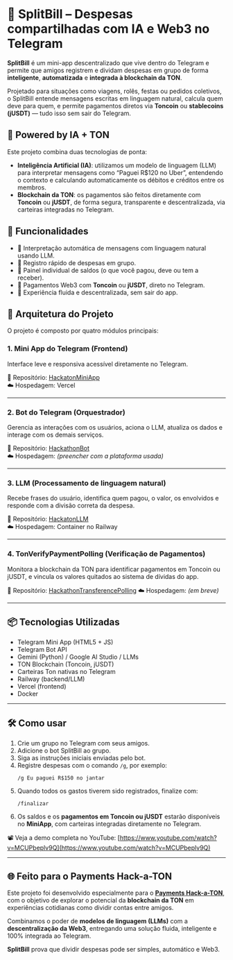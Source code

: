 # 💸 SplitBill – Despesas compartilhadas com IA e Web3 no Telegram

**SplitBill** é um mini-app descentralizado que vive dentro do Telegram e permite que amigos registrem e dividam despesas em grupo de forma **inteligente**, **automatizada** e **integrada à blockchain da TON**.

Projetado para situações como viagens, rolês, festas ou pedidos coletivos, o SplitBill entende mensagens escritas em linguagem natural, calcula quem deve para quem, e permite pagamentos diretos via **Toncoin** ou **stablecoins (jUSDT)** — tudo isso sem sair do Telegram.

## 🤖 Powered by IA + TON

Este projeto combina duas tecnologias de ponta:
- **Inteligência Artificial (IA)**: utilizamos um modelo de linguagem (LLM) para interpretar mensagens como “Paguei R$120 no Uber”, entendendo o contexto e calculando automaticamente os débitos e créditos entre os membros.
- **Blockchain da TON**: os pagamentos são feitos diretamente com **Toncoin** ou **jUSDT**, de forma segura, transparente e descentralizada, via carteiras integradas no Telegram.

## 🚀 Funcionalidades

- 🧠 Interpretação automática de mensagens com linguagem natural usando LLM.
- 📩 Registro rápido de despesas em grupo.
- 🧾 Painel individual de saldos (o que você pagou, deve ou tem a receber).
- 💸 Pagamentos Web3 com **Toncoin** ou **jUSDT**, direto no Telegram.
- 🔄 Experiência fluida e descentralizada, sem sair do app.

## 🧱 Arquitetura do Projeto

O projeto é composto por quatro módulos principais:

### 1. Mini App do Telegram (Frontend)
Interface leve e responsiva acessível diretamente no Telegram.

🔗 Repositório: [HackatonMiniApp](https://github.com/senderro/HackatonMiniApp)  
☁️ Hospedagem: Vercel

---

### 2. Bot do Telegram (Orquestrador)
Gerencia as interações com os usuários, aciona o LLM, atualiza os dados e interage com os demais serviços.

🔗 Repositório: [HackathonBot](https://github.com/senderro/HackathonBot)  
☁️ Hospedagem: _(preencher com a plataforma usada)_

---

### 3. LLM (Processamento de linguagem natural)
Recebe frases do usuário, identifica quem pagou, o valor, os envolvidos e responde com a divisão correta da despesa.

🔗 Repositório: [HackatonLLM](https://github.com/AbnerEffgen/HackatonLLM)  
☁️ Hospedagem: Container no Railway

---

### 4. TonVerifyPaymentPolling (Verificação de Pagamentos)
Monitora a blockchain da TON para identificar pagamentos em Toncoin ou jUSDT, e vincula os valores quitados ao sistema de dívidas do app.

🔗 Repositório: [HackathonTransferencePolling](https://github.com/senderro/HackathonTransferencePolling) 
☁️ Hospedagem: _(em breve)_

---

## 📦 Tecnologias Utilizadas

- Telegram Mini App (HTML5 + JS)
- Telegram Bot API
- Gemini (Python) / Google AI Studio / LLMs
- TON Blockchain (Toncoin, jUSDT)
- Carteiras Ton nativas no Telegram
- Railway (backend/LLM)
- Vercel (frontend)
- Docker
  
---

## 🛠 Como usar

1. Crie um grupo no Telegram com seus amigos.
2. Adicione o bot SplitBill ao grupo.
3. Siga as instruções iniciais enviadas pelo bot.
4. Registre despesas com o comando `/g`, por exemplo:
   ```
   /g Eu paguei R$150 no jantar
   ```
5. Quando todos os gastos tiverem sido registrados, finalize com:
   ```
   /finalizar
   ```
6. Os saldos e os **pagamentos em Toncoin ou jUSDT** estarão disponíveis no **MiniApp**, com carteiras integradas diretamente no Telegram.

📽️ Veja a demo completa no YouTube: [https://www.youtube.com/watch?v=MCUPbeplv9Q](https://www.youtube.com/watch?v=MCUPbeplv9Q)


---

## 🌐 Feito para o Payments Hack-a-TON

Este projeto foi desenvolvido especialmente para o **[Payments Hack-a-TON](https://dorahacks.io/hackathon/ton-payments-hackathon/buidl)**, com o objetivo de explorar o potencial da **blockchain da TON** em experiências cotidianas como dividir contas entre amigos.

Combinamos o poder de **modelos de linguagem (LLMs)** com a **descentralização da Web3**, entregando uma solução fluida, inteligente e 100% integrada ao Telegram.

**SplitBill** prova que dividir despesas pode ser simples, automático e Web3.


